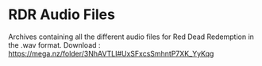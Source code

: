 # RDR Audio Files
Archives containing all the different audio files for Red Dead Redemption in the .wav format.
Download : https://mega.nz/folder/3NhAVTLI#UxSFxcsSmhntP7XK_YyKqg
